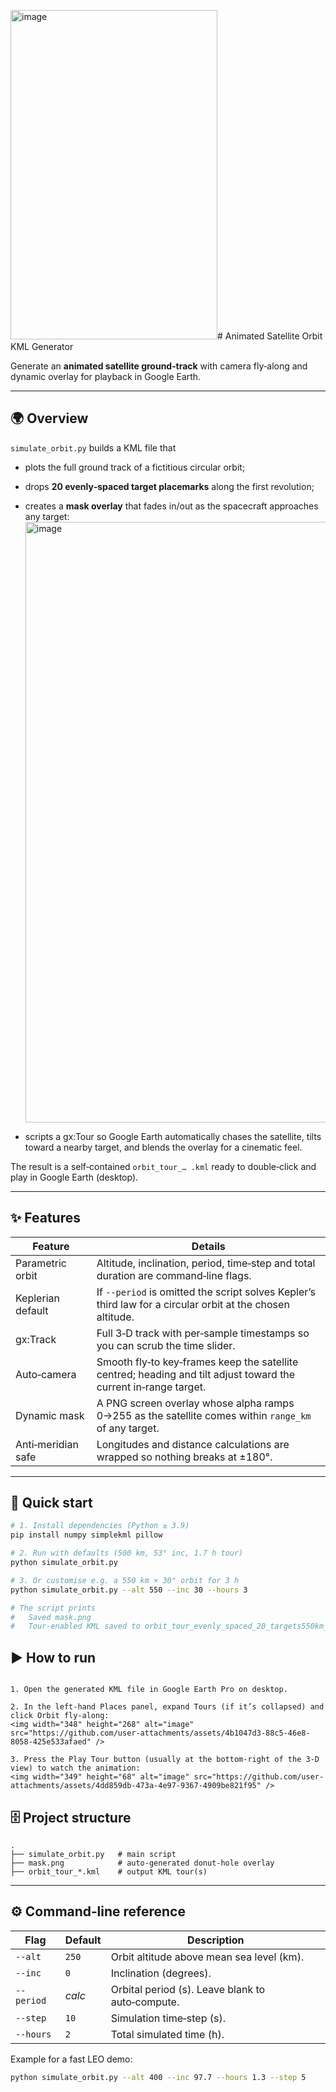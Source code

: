 <img width="331" height="527" alt="image" src="https://github.com/user-attachments/assets/680b9e2b-b7ce-43fa-8669-277c6af1bd16" /># Animated Satellite Orbit KML Generator

Generate an **animated satellite ground‑track** with camera fly‑along and dynamic overlay for playback in Google Earth.

---

## 🌍 Overview

`simulate_orbit.py` builds a KML file that

* plots the full ground track of a fictitious circular orbit;
* drops **20 evenly‑spaced target placemarks** along the first revolution;
* creates a **mask overlay** that fades in/out as the spacecraft approaches any target: <img width="1568" height="961" alt="image" src="https://github.com/user-attachments/assets/3c065bce-979a-4cfb-bc0c-95ff6d06bc41" />

* scripts a gx\:Tour so Google Earth automatically chases the satellite, tilts toward a nearby target, and blends the overlay for a cinematic feel.

The result is a self‑contained `orbit_tour_… .kml` ready to double‑click and play in Google Earth (desktop).

---

## ✨ Features

| Feature            | Details                                                                                                          |
| ------------------ | ---------------------------------------------------------------------------------------------------------------- |
| Parametric orbit   | Altitude, inclination, period, time‑step and total duration are command‑line flags.                              |
| Keplerian default  | If `--period` is omitted the script solves Kepler’s third law for a circular orbit at the chosen altitude.       |
| gx\:Track          | Full 3‑D track with per‑sample timestamps so you can scrub the time slider.                                      |
| Auto‑camera        | Smooth fly‑to key‑frames keep the satellite centred; heading and tilt adjust toward the current in‑range target. |
| Dynamic mask       | A PNG screen overlay whose alpha ramps 0→255 as the satellite comes within `range_km` of any target.             |
| Anti‑meridian safe | Longitudes and distance calculations are wrapped so nothing breaks at ±180°.                                     |

---

## 🚀 Quick start

```bash
# 1. Install dependencies (Python ≥ 3.9)
pip install numpy simplekml pillow

# 2. Run with defaults (500 km, 53° inc, 1.7 h tour)
python simulate_orbit.py

# 3. Or customise e.g. a 550 km × 30° orbit for 3 h
python simulate_orbit.py --alt 550 --inc 30 --hours 3

# The script prints
#   Saved mask.png
#   Tour-enabled KML saved to orbit_tour_evenly_spaced_20_targets550km_30deg.kml

```

## ▶️ How to run
```

1. Open the generated KML file in Google Earth Pro on desktop.

2. In the left‑hand Places panel, expand Tours (if it’s collapsed) and click Orbit fly‑along:
<img width="348" height="268" alt="image" src="https://github.com/user-attachments/assets/4b1047d3-88c5-46e8-8058-425e533afaed" />

3. Press the Play Tour button (usually at the bottom‑right of the 3‑D view) to watch the animation:
<img width="349" height="68" alt="image" src="https://github.com/user-attachments/assets/4dd859db-473a-4e97-9367-4909be821f95" />

```

## 🗄️ Project structure

```
.
├── simulate_orbit.py   # main script
├── mask.png            # auto‑generated donut‑hole overlay
├── orbit_tour_*.kml    # output KML tour(s)

```

---

## ⚙️ Command‑line reference

| Flag       | Default | Description                                      |
| ---------- | ------- | ------------------------------------------------ |
| `--alt`    | `250`   | Orbit altitude above mean sea level (km).        |
| `--inc`    | `0`     | Inclination (degrees).                           |
| `--period` | *calc*  | Orbital period (s). Leave blank to auto‑compute. |
| `--step`   | `10`    | Simulation time‑step (s).                        |
| `--hours`  | `2`     | Total simulated time (h).                        |

Example for a fast LEO demo:

```bash
python simulate_orbit.py --alt 400 --inc 97.7 --hours 1.3 --step 5
```

